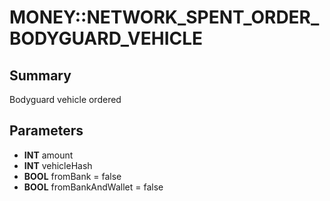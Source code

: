 # MONEY::NETWORK_SPENT_ORDER_BODYGUARD_VEHICLE

## Summary
Bodyguard vehicle ordered

## Parameters
* **INT** amount
* **INT** vehicleHash
* **BOOL** fromBank = false
* **BOOL** fromBankAndWallet = false
